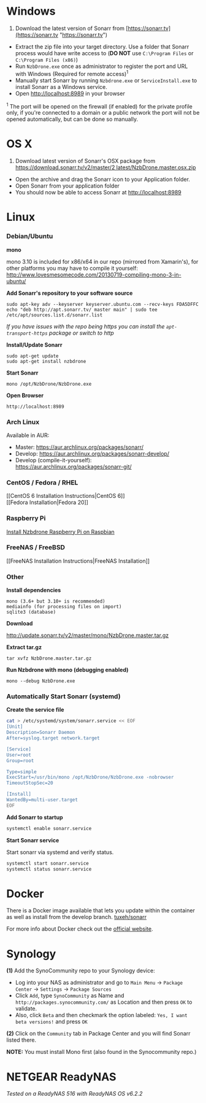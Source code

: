 # Windows
1. Download the latest version of Sonarr from [https://sonarr.tv](https://sonarr.tv "https://sonarr.tv")
* Extract the zip file into your target directory. Use a folder that Sonarr process would have write access to (**DO NOT** use `C:\Program Files` or `C:\Program Files (x86)`)
* Run `NzbDrone.exe` once as administrator to register the port and URL with Windows (Required for remote access)<sup>1</sup>
* Manually start Sonarr by running `Nzbdrone.exe` or `ServiceInstall.exe` to install Sonarr as a Windows service.
* Open [http://localhost:8989](http://localhost:8989) in your browser


<sup>1</sup> The port will be opened on the firewall (if enabled) for the private profile only, if you're connected to a domain or a public network the port will not be opened automatically, but can be done so manually.

# OS X #
1. Download latest version of Sonarr's OSX package from [https://download.sonarr.tv/v2/master/2 latest/NzbDrone.master.osx.zip](http://download.sonarr.tv/v2/master/latest/NzbDrone.master.osx.zip)
* Open the archive and drag the Sonarr icon to your Application folder.
* Open Sonarr from your application folder
* You should now be able to access Sonarr at [http://localhost:8989](http://localhost:8989) 


# Linux #

### Debian/Ubuntu ###

**mono**

mono 3.10 is included for x86/x64 in our repo (mirrored from Xamarin's), for other platforms you may have to compile it yourself: http://www.lovesmesomecode.com/20130719-compiling-mono-3-in-ubuntu/

**Add Sonarr's repository to your software source**
       

    sudo apt-key adv --keyserver keyserver.ubuntu.com --recv-keys FDA5DFFC
    echo "deb http://apt.sonarr.tv/ master main" | sudo tee /etc/apt/sources.list.d/sonarr.list

*If you have issues with the repo being https you can install the `apt-transport-https` package or switch to http*

**Install/Update Sonarr**
	
	sudo apt-get update
	sudo apt-get install nzbdrone 

**Start Sonarr**

	mono /opt/NzbDrone/NzbDrone.exe

**Open Browser**

	http://localhost:8989


### Arch Linux ###
Available in AUR:
- Master: https://aur.archlinux.org/packages/sonarr/
- Develop: https://aur.archlinux.org/packages/sonarr-develop/
- Develop (compile-it-yourself): https://aur.archlinux.org/packages/sonarr-git/


### CentOS / Fedora / RHEL ###
[[CentOS 6 Installation Instructions|CentOS 6]]<br />
[[Fedora Installation|Fedora 20]]
### Raspberry Pi ###
[Install Nzbdrone Raspberry Pi on Raspbian](http://www.htpcguides.com/install-sonarr-raspberry-pi-mono-310/)
### FreeNAS / FreeBSD ###
[[FreeNAS Installation Instructions|FreeNAS Installation]]
### Other ###
**Install dependencies**

    mono (3.6+ but 3.10+ is recommended)
    mediainfo (for processing files on import)
    sqlite3 (database)

**Download**

http://update.sonarr.tv/v2/master/mono/NzbDrone.master.tar.gz

**Extract tar.gz**

    tar xvfz NzbDrone.master.tar.gz

**Run Nzbdrone with mono (debugging enabled)**

    mono --debug NzbDrone.exe


### Automatically Start Sonarr (systemd) ###

**Create the service file**

```bash
cat > /etc/systemd/system/sonarr.service << EOF
[Unit]
Description=Sonarr Daemon
After=syslog.target network.target

[Service]
User=root
Group=root

Type=simple
ExecStart=/usr/bin/mono /opt/NzbDrone/NzbDrone.exe -nobrowser
TimeoutStopSec=20

[Install]
WantedBy=multi-user.target
EOF
```

**Add Sonarr to startup**

```bash
systemctl enable sonarr.service
```

**Start Sonarr service**

Start sonarr via systemd and verify status.
    
```bash
systemctl start sonarr.service
systemctl status sonarr.service
```

# Docker

There is a Docker image available that lets you update within the container as well as install from the develop branch.  [tuxeh/sonarr](https://registry.hub.docker.com/u/tuxeh/sonarr/)

For more info about Docker check out the [official website](https://www.docker.com).

# Synology #

**(1)** Add the SynoCommunity repo to your Synology device:

* Log into your NAS as administrator and go to `Main Menu` -> `Package Center` -> `Settings` -> `Package Sources`
* Click `Add`, type `SynoCommunity` as Name and `http://packages.synocommunity.com/` as Location and then press `OK` to validate.
* Also, click `Beta` and then checkmark the option labeled: `Yes, I want beta versions!` and press `OK`

**(2)** Click on the `Community` tab in Package Center and you will find Sonarr listed there.

**NOTE:** You must install Mono first (also found in the Synocommunity repo.)

# NETGEAR ReadyNAS #

_Tested on a ReadyNAS 516 with ReadyNAS OS v6.2.2_